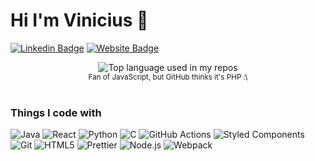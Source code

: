 # Hi I'm Vinicius 👋

[![Linkedin Badge](https://img.shields.io/badge/-Vinicius-blue?style=flat&logo=Linkedin&logoColor=white&link=https://www.linkedin.com/in/1lgl/)](www.linkedin.com/in/marcos-vinicius-44a011259)
[![Website Badge](https://img.shields.io/badge/-vinizxdev-47CCCC?style=flat&logo=Google-Chrome&logoColor=white&link=https://portifolio-alternativo-bqb0pqbww-vinicius-projects-e6aa3f6e.vercel.app/)](https://portifolio-alternativo-bqb0pqbww-vinicius-projects-e6aa3f6e.vercel.app/)

<div align="center">
  <img width="" src="https://github-readme-stats.vercel.app/api/top-langs/?username=v1nizx&layout=compact&hide_title=1&card_width=300" alt="Top language used in my repos" />
  <br />
  <small>Fan of JavaScript, but GitHub thinks it's PHP :\ </small>
  <br />
  <br />
</div>

<h3>Things I code with</h3>
<p>
  <img alt="Java" src="https://img.shields.io/badge/Java-ED8B00?style=for-the-badge&logo=openjdk&logoColor=white">
  <img alt="React" src="https://img.shields.io/badge/-React-45b8d8?style=flat-square&logo=react&logoColor=white" />
  <img alt="Python" src="https://img.shields.io/badge/-Python-3776AB?style=flat-square&logo=python&logoColor=white" />
  <img alt="C" src="https://img.shields.io/badge/-C-A8B9CC?style=flat-square&logo=c&logoColor=white" />
  <img alt="GitHub Actions" src="https://img.shields.io/badge/-GitHub_Actions-2088FF?style=flat-square&logo=github-actions&logoColor=white" />
  <img alt="Styled Components" src="https://img.shields.io/badge/-Styled_Components-db7092?style=flat-square&logo=styled-components&logoColor=white" />
  <img alt="Git" src="https://img.shields.io/badge/-Git-F05032?style=flat-square&logo=git&logoColor=white" />
  <img alt="HTML5" src="https://img.shields.io/badge/-HTML5-E34F26?style=flat-square&logo=html5&logoColor=white" />
  <img alt="Prettier" src="https://img.shields.io/badge/-Prettier-F7B93E?style=flat-square&logo=prettier&logoColor=white" />
  <img alt="Node.js" src="https://img.shields.io/badge/-Node.js-43853d?style=flat-square&logo=node.js&logoColor=white" />
   <img alt="Webpack" src="https://img.shields.io/badge/-Webpack-8DD6F9?style=flat-square&logo=webpack&logoColor=white" /> 
</p>
